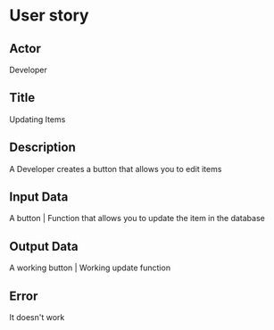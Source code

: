 # User story

## Actor
Developer

## Title
Updating Items

## Description
A Developer creates a button that allows you to edit items

## Input Data
A button |
Function that allows you to update the item in the database

## Output Data
A working button | Working update function

## Error
It doesn't work
